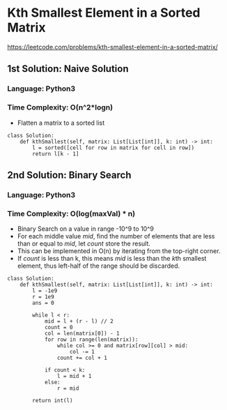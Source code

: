 # Kth Smallest Element in a Sorted Matrix
https://leetcode.com/problems/kth-smallest-element-in-a-sorted-matrix/

## 1st Solution: Naive Solution
### Language: Python3
### Time Complexity: O(n^2\*logn)

*   Flatten a matrix to a sorted list

```python3
class Solution:
    def kthSmallest(self, matrix: List[List[int]], k: int) -> int:
        l = sorted([cell for row in matrix for cell in row])
        return l[k - 1]
```


## 2nd Solution: Binary Search
### Language: Python3
### Time Complexity: O(log(maxVal) * n)

*   Binary Search on a value in range -10^9 to 10^9
*   For each middle value *mid*, find the number of elements that are less than or equal to *mid*, let *count* store the result.
*   This can be implemented in O(n) by iterating from the top-right corner.
*   If *count* is less than k, this means *mid* is less than the *k*th smallest element, thus left-half of the range should be discarded.

```python3
class Solution:
    def kthSmallest(self, matrix: List[List[int]], k: int) -> int:
        l = -1e9
        r = 1e9
        ans = 0
        
        while l < r:
            mid = l + (r - l) // 2
            count = 0
            col = len(matrix[0]) - 1
            for row in range(len(matrix)):
                while col >= 0 and matrix[row][col] > mid:
                    col -= 1
                count += col + 1
            
            if count < k:
                l = mid + 1
            else:
                r = mid
        
        return int(l)
```

